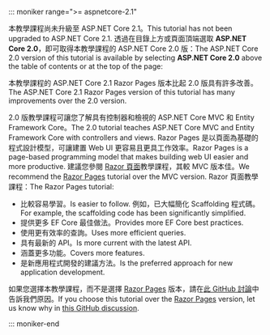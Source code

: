 ::: moniker range=">= aspnetcore-2.1"

<span data-ttu-id="4f8ec-101">本教學課程尚未升級至 ASP.NET Core 2.1。</span><span class="sxs-lookup"><span data-stu-id="4f8ec-101">This tutorial has not been upgraded to ASP.NET Core 2.1.</span></span> <span data-ttu-id="4f8ec-102">透過在目錄上方或頁面頂端選取 **ASP.NET Core 2.0**，即可取得本教學課程的 ASP.NET Core 2.0 版：</span><span class="sxs-lookup"><span data-stu-id="4f8ec-102">The ASP.NET Core 2.0 version of this tutorial is available by selecting **ASP.NET Core 2.0** above the table of contents or at the top of the page:</span></span>

<span data-ttu-id="4f8ec-103">本教學課程的 ASP.NET Core 2.1 Razor Pages 版本比起 2.0 版具有許多改善。</span><span class="sxs-lookup"><span data-stu-id="4f8ec-103">The ASP.NET Core 2.1 Razor Pages version of this tutorial has many improvements over the 2.0 version.</span></span>

<span data-ttu-id="4f8ec-104">2.0 版教學課程可讓您了解具有控制器和檢視的 ASP.NET Core MVC 和 Entity Framework Core。</span><span class="sxs-lookup"><span data-stu-id="4f8ec-104">The 2.0 tutorial teaches ASP.NET Core MVC and Entity Framework Core with controllers and views.</span></span> <span data-ttu-id="4f8ec-105">Razor Pages 是以頁面為基礎的程式設計模型，可讓建置 Web UI 更容易且更具工作效率。</span><span class="sxs-lookup"><span data-stu-id="4f8ec-105">Razor Pages is a page-based programming model that makes building web UI easier and more productive.</span></span> <span data-ttu-id="4f8ec-106">建議您參閱 [Razor 頁面](xref:data/ef-rp/intro)教學課程，其較 MVC 版本佳。</span><span class="sxs-lookup"><span data-stu-id="4f8ec-106">We recommend the [Razor Pages](xref:data/ef-rp/intro) tutorial over the MVC version.</span></span> <span data-ttu-id="4f8ec-107">Razor 頁面教學課程：</span><span class="sxs-lookup"><span data-stu-id="4f8ec-107">The Razor Pages tutorial:</span></span>

* <span data-ttu-id="4f8ec-108">比較容易學習。</span><span class="sxs-lookup"><span data-stu-id="4f8ec-108">Is easier to follow.</span></span> <span data-ttu-id="4f8ec-109">例如，已大幅簡化 Scaffolding 程式碼。</span><span class="sxs-lookup"><span data-stu-id="4f8ec-109">For example, the scaffolding code has been significantly simplified.</span></span>
* <span data-ttu-id="4f8ec-110">提供更多 EF Core 最佳做法。</span><span class="sxs-lookup"><span data-stu-id="4f8ec-110">Provides more EF Core best practices.</span></span>
* <span data-ttu-id="4f8ec-111">使用更有效率的查詢。</span><span class="sxs-lookup"><span data-stu-id="4f8ec-111">Uses more efficient queries.</span></span>
* <span data-ttu-id="4f8ec-112">具有最新的 API。</span><span class="sxs-lookup"><span data-stu-id="4f8ec-112">Is more current with the latest API.</span></span>
* <span data-ttu-id="4f8ec-113">涵蓋更多功能。</span><span class="sxs-lookup"><span data-stu-id="4f8ec-113">Covers more features.</span></span>
* <span data-ttu-id="4f8ec-114">是新應用程式開發的建議方法。</span><span class="sxs-lookup"><span data-stu-id="4f8ec-114">Is the preferred approach for new application development.</span></span>

<span data-ttu-id="4f8ec-115">如果您選擇本教學課程，而不是選擇 [Razor Pages](xref:data/ef-rp/intro) 版本，請在[此 GitHub 討論](https://github.com/aspnet/Docs/issues/6146)中告訴我們原因。</span><span class="sxs-lookup"><span data-stu-id="4f8ec-115">If you choose this tutorial over the [Razor Pages](xref:data/ef-rp/intro) version, let us know why in [this GitHub discussion](https://github.com/aspnet/Docs/issues/6146).</span></span>

::: moniker-end
